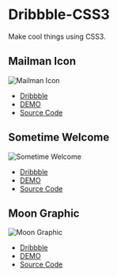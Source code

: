 Dribbble-CSS3
=============

Make cool things using CSS3.

Mailman Icon
-------------
 ![Mailman Icon](https://d13yacurqjgara.cloudfront.net/users/47119/screenshots/1677721/mailman.gif)
 - [Dribbble](https://dribbble.com/shots/1677721-Mailman-icon)
 - [DEMO](http://weilao.github.io/Mailman-Icon/)
 - [Source Code](https://github.com/weilao/Mailman-Icon)

Sometime Welcome
-------------
 ![Sometime Welcome](https://d13yacurqjgara.cloudfront.net/users/11170/screenshots/1677895/sometime-welcome.gif)
 - [Dribbble](https://dribbble.com/shots/1677895-Sometime-Welcome)
 - [DEMO](http://weilao.github.io/Sometime-Welcome/)
 - [Source Code](https://github.com/weilao/Sometime-Welcome)

Moon Graphic
-------------
 ![Moon Graphic](https://d13yacurqjgara.cloudfront.net/users/485926/screenshots/1676770/joleany_graphic_1x.jpg)
 - [Dribbble](https://dribbble.com/shots/1676770-Moon-Graphic)
 - [DEMO](http://weilao.github.io/Moon-Graphic/)
 - [Source Code](https://github.com/weilao/Moon-Graphic)
